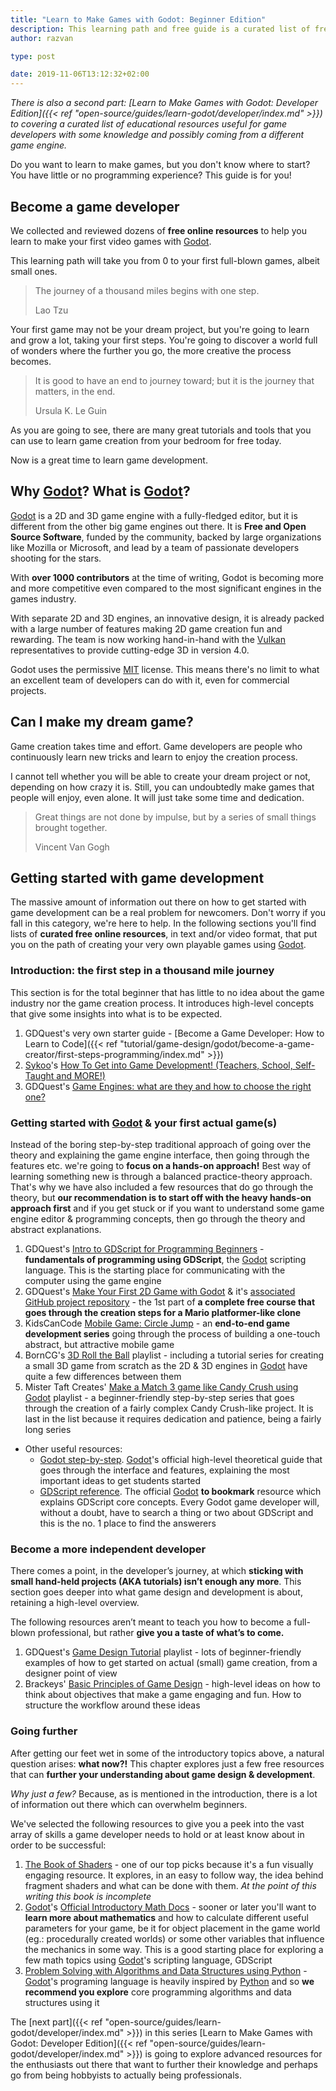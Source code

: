 ```yaml
---
title: "Learn to Make Games with Godot: Beginner Edition"
description: This learning path and free guide is a curated list of free resources to get started with game development using the Free and Open Source engine Godot
author: razvan

type: post

date: 2019-11-06T13:12:32+02:00
---
```


<!-- TODO: link to main contributors guidelines -->

_There is also a second part: [Learn to Make Games with Godot: Developer Edition]({{< ref "open-source/guides/learn-godot/developer/index.md" >}}) to covering a curated list of educational resources useful for game developers with some knowledge and possibly coming from a different game engine._

Do you want to learn to make games, but you don't know where to start? You have little or no programming experience? This guide is for you!

## Become a game developer

We collected and reviewed dozens of **free online resources** to help you learn to make your first video games with [Godot]. 

This learning path will take you from 0 to your first full-blown games, albeit small ones.

> The journey of a thousand miles begins with one step.
> 
> Lao Tzu

Your first game may not be your dream project, but you're going to learn and grow a lot, taking your first steps. You're going to discover a world full of wonders where the further you go, the more creative the process becomes.

> It is good to have an end to journey toward; but it is the journey that matters, in the end.
> 
> Ursula K. Le Guin

As you are going to see, there are many great tutorials and tools that you can use to learn game creation from your bedroom for free today.

Now is a great time to learn game development.

## Why [Godot]? What is [Godot]?

[Godot] is a 2D and 3D game engine with a fully-fledged editor, but it is different from the other big game engines out there. It is **Free and Open Source Software**, funded by the community, backed by large organizations like Mozilla or Microsoft, and lead by a team of passionate developers shooting for the stars. 

With **over 1000 contributors** at the time of writing, Godot is becoming more and more competitive even compared to the most significant engines in the games industry.

With separate 2D and 3D engines, an innovative design, it is already packed with a large number of features making 2D game creation fun and rewarding. The team is now working hand-in-hand with the [Vulkan](https://www.khronos.org/vulkan/) representatives to provide cutting-edge 3D in version 4.0.

Godot uses the permissive [MIT](https://opensource.org/licenses/MIT) license. This means there's no limit to what an excellent team of developers can do with it, even for commercial projects.

## Can I make my dream game?

Game creation takes time and effort. Game developers are people who continuously learn new tricks and learn to enjoy the creation process.

I cannot tell whether you will be able to create your dream project or not, depending on how crazy it is. Still, you can undoubtedly make games that people will enjoy, even alone. It will just take some time and dedication.

> Great things are not done by impulse, but by a series of small things brought together.
> 
> Vincent Van Gogh


## Getting started with game development

The massive amount of information out there on how to get started with game development can be a real problem for newcomers. Don't worry if you fall in this category, we're here to help. In the following sections you'll find lists of **curated free online resources**, in text and/or video format, that put you on the path of creating your very own playable games using [Godot].

### Introduction: the first step in a thousand mile journey

This section is for the total beginner that has little to no idea about the game industry nor the game creation process. It introduces high-level concepts that give some insights into what is to be expected.

1. GDQuest's very own starter guide - [Become a Game Developer: How to Learn to Code]({{< ref "tutorial/game-design/godot/become-a-game-creator/first-steps-programming/index.md" >}})
1. [Sykoo](https://www.youtube.com/user/SykooTV/)'s [How To Get into Game Development! (Teachers, School, Self-Taught and MORE!)](https://youtu.be/EL_Le8B_iCo)
1. GDQuest's [Game Engines: what are they and how to choose the right one?](https://youtu.be/2tZK75R2K2c)

### Getting started with [Godot] & your first actual game(s)

Instead of the boring step-by-step traditional approach of going over the theory and explaining the game engine interface, then going through the features etc. we're going to **focus on a hands-on approach!** Best way of learning something new is through a balanced practice-theory approach. That's why we have also included a few resources that do go through the theory, but **our recommendation is to start off with the heavy hands-on approach first** and if you get stuck or if you want to understand some game engine editor & programming concepts, then go through the theory and abstract explanations.

1. GDQuest's [Intro to GDScript for Programming Beginners](https://youtu.be/UcdwP1Q2UlU) - **fundamentals of programming using GDScript**, the [Godot] scripting language. This is the starting place for communicating with the computer using the game engine
1. GDQuest's [Make Your First 2D Game with Godot](https://youtu.be/Mc13Z2gboEk) & it's [associated GitHub project repository](https://github.com/GDquest/Your-First-Game-Godot-2d-Platformer) - the 1st part of **a complete free course that goes through the creation steps for a Mario platformer-like clone**
1. KidsCanCode [Mobile Game: Circle Jump](http://kidscancode.org/godot_recipes/games/circle_jump/) - an **end-to-end game development series** going through the process of building a one-touch abstract, but attractive mobile game
1. BornCG's [3D Roll the Ball](https://www.youtube.com/playlist?list=PLda3VoSoc_TSBBOBYwcmlamF1UrjVtccZ) playlist - including a tutorial series for creating a small 3D game from scratch as the 2D & 3D engines in [Godot] have quite a few differences between them
1. Mister Taft Creates' [Make a Match 3 game like Candy Crush using Godot](https://www.youtube.com/playlist?list=PL4vbr3u7UKWqwQlvwvgNcgDL1p_3hcNn2) playlist - a beginner-friendly step-by-step series that goes through the creation of a fairly complex Candy Crush-like project. It is last in the list because it requires dedication and patience, being a fairly long series

- Other useful resources:
    - [Godot step-by-step](http://docs.godotengine.org/en/latest/getting_started/step_by_step/index.html). [Godot]'s official high-level theoretical guide that goes through the interface and features, explaining the most important ideas to get students started
    - [GDScript reference](http://docs.godotengine.org/en/latest/getting_started/scripting/gdscript/index.html). The official [Godot] **to bookmark** resource which explains GDScript core concepts. Every Godot game developer will, without a doubt, have to search a thing or two about GDScript and this is the no. 1 place to find the answerers

### Become a more independent developer

There comes a point, in the developer’s journey, at which **sticking with small hand-held projects (AKA tutorials) isn’t enough any more**. This section goes deeper into what game design and development is about, retaining a high-level overview.

The following resources aren’t meant to teach you how to become a full-blown professional, but rather **give you a taste of what’s to come.**

1. GDQuest's [Game Design Tutorial](https://www.youtube.com/playlist?list=PLhqJJNjsQ7KHI3oYZfZ9nLEnQMBEhbmP8) playlist - lots of beginner-friendly examples of how to get started on actual (small) game creation, from a designer point of view
1. Brackeys' [Basic Principles of Game Design](https://www.youtube.com/watch?v=G8AT01tuyrk) - high-level ideas on how to think about objectives that make a game engaging and fun. How to structure the workflow around these ideas

### Going further

After getting our feet wet in some of the introductory topics above, a natural question arises: **what now?!** This chapter explores just a few free resources that can **further your understanding about game design & development**.

_Why just a few?_ Because, as is mentioned in the introduction, there is a lot of information out there which can overwhelm beginners.

We've selected the following resources to give you a peek into the vast array of skills a game developer needs to hold or at least know about in order to be successful:

1. [The Book of Shaders](https://thebookofshaders.com/) - one of our top picks because it's a fun visually engaging resource. It explores, in an easy to follow way, the idea behind fragment shaders and what can be done with them. _At the point of this writing this book is incomplete_
1. [Godot]'s [Official Introductory Math Docs](http://docs.godotengine.org/en/3.1/tutorials/math/) - sooner or later you'll want to **learn more about mathematics** and how to calculate different useful parameters for your game, be it for object placement in the game world (eg.: procedurally created worlds) or some other variables that influence the mechanics in some way. This is a good starting place for exploring a few math topics using [Godot]'s scripting language, GDScript
1. [Problem Solving with Algorithms and Data Structures using Python](https://runestone.academy/runestone/books/published/pythonds/index.html) - [Godot]'s programing language is heavily inspired by [Python](https://www.python.org/) and so **we recommend you explore** core programming algorithms and data structures using it

The [next part]({{< ref "open-source/guides/learn-godot/developer/index.md" >}}) in this series [Learn to Make Games with Godot: Developer Edition]({{< ref "open-source/guides/learn-godot/developer/index.md" >}}) is going to explore advanced resources for the enthusiasts out there that want to further their knowledge and perhaps go from being hobbyists to actually being professionals.

[Godot]: https://godotengine.org/

